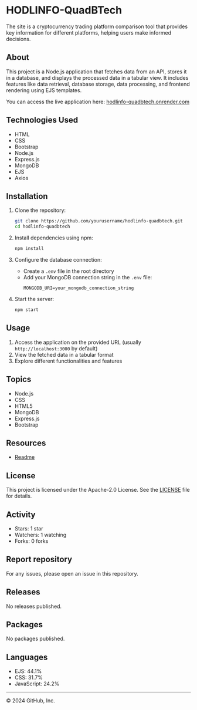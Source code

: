 # HODLINFO-QuadBTech

The site is a cryptocurrency trading platform comparison tool that provides key information for different platforms, helping users make informed decisions.

## About

This project is a Node.js application that fetches data from an API, stores it in a database, and displays the processed data in a tabular view. It includes features like data retrieval, database storage, data processing, and frontend rendering using EJS templates.

You can access the live application here: [hodlinfo-quadbtech.onrender.com](https://hodlinfo-quadbtech.onrender.com/)

## Technologies Used

- HTML
- CSS
- Bootstrap
- Node.js
- Express.js
- MongoDB
- EJS
- Axios

## Installation

1. Clone the repository:
    ```sh
    git clone https://github.com/yourusername/hodlinfo-quadbtech.git
    cd hodlinfo-quadbtech
    ```

2. Install dependencies using npm:
    ```sh
    npm install
    ```

3. Configure the database connection:
    - Create a `.env` file in the root directory
    - Add your MongoDB connection string in the `.env` file:
      ```
      MONGODB_URI=your_mongodb_connection_string
      ```

4. Start the server:
    ```sh
    npm start
    ```

## Usage

1. Access the application on the provided URL (usually `http://localhost:3000` by default)
2. View the fetched data in a tabular format
3. Explore different functionalities and features

## Topics

- Node.js
- CSS
- HTML5
- MongoDB
- Express.js
- Bootstrap

## Resources

- [Readme](./README.md)

## License

This project is licensed under the Apache-2.0 License. See the [LICENSE](./LICENSE) file for details.

## Activity

- Stars: 1 star
- Watchers: 1 watching
- Forks: 0 forks

## Report repository

For any issues, please open an issue in this repository.

## Releases

No releases published.

## Packages

No packages published.

## Languages

- EJS: 44.1%
- CSS: 31.7%
- JavaScript: 24.2%

---

© 2024 GitHub, Inc.

